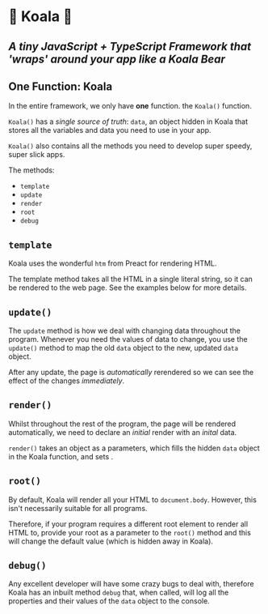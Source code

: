 # 🐨 Koala 🐨
## _*A tiny JavaScript + TypeScript Framework that 'wraps' around your app like a Koala Bear*_

## **One** Function: Koala
In the entire framework, we only have **one** function. the `Koala()` function.

`Koala()` has a _single source of truth_: `data`, an object hidden in Koala that stores all the variables and data you need to use in your app. 

`Koala()` also contains all the methods you need to develop super speedy, super slick apps.

The methods:
* `template`
* `update`
* `render`
* `root`
* `debug`

## `template`
Koala uses the wonderful `htm` from Preact for rendering HTML. 

The template method takes all the HTML in a single literal string, so it can be rendered to the web page. See the examples below for more details.

## `update()`
The `update` method is how we deal with changing data throughout the program. Whenever you need the values of data to change, you use the `update()` method to map the old `data` object to the new, updated `data` object. 

After any update, the page is _automatically_ rerendered so we can see the effect of the changes _immediately_.

## `render()`
Whilst throughout the rest of the program, the page will be rendered automatically, we need to declare an _initial_ render with an _inital_ data. 

`render()` takes an object as a parameters, which fills the hidden `data` object in the Koala function, and sets . 

## `root()`
By default, Koala will render all your HTML to `document.body`. However, this isn't necessarily suitable for all programs.

Therefore, if your program requires a different root element to render all HTML to, provide your root as a parameter to the `root()` method and this will change the default value (which is hidden away in Koala).

## `debug()`
Any excellent developer will have some crazy bugs to deal with, therefore Koala has an inbuilt method `debug` that, when called, will log all the properties and their values of the `data` object to the console. 
